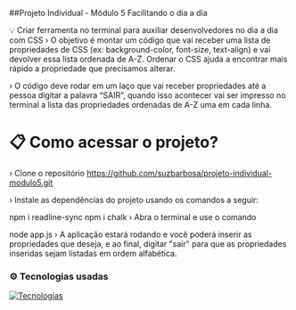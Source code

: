##Projeto Individual - Módulo 5
Facilitando o dia a dia

💡 Criar ferramenta no terminal para auxiliar desenvolvedores no dia a dia com CSS
› O objetivo é montar um código que vai receber uma lista de propriedades de CSS (ex: background-color, font-size, text-align) e vai devolver essa lista ordenada de A-Z. Ordenar o CSS ajuda a encontrar mais rápido a propriedade que precisamos alterar.

› O código deve rodar em um laço que vai receber propriedades até a pessoa digitar a palavra “SAIR”, quando isso acontecer vai ser impresso no terminal a lista das propriedades ordenadas de A-Z uma em cada linha.

# 📋 Como acessar o projeto?
› Clone o repositório https://github.com/suzbarbosa/projeto-individual-modulo5.git

› Instale as dependências do projeto usando os comandos a seguir:

npm i readline-sync
npm i chalk
› Abra o terminal e use o comando

node app.js
› A aplicação estará rodando e você poderá inserir as propriedades que deseja, e ao final, digitar "sair" para que as propriedades inseridas sejam listadas em ordem alfabética.

### ⚙ Tecnologias usadas

[![Tecnologias](https://skills.thijs.gg/icons?i=js,nodejs)](https://skills.thijs.gg)
